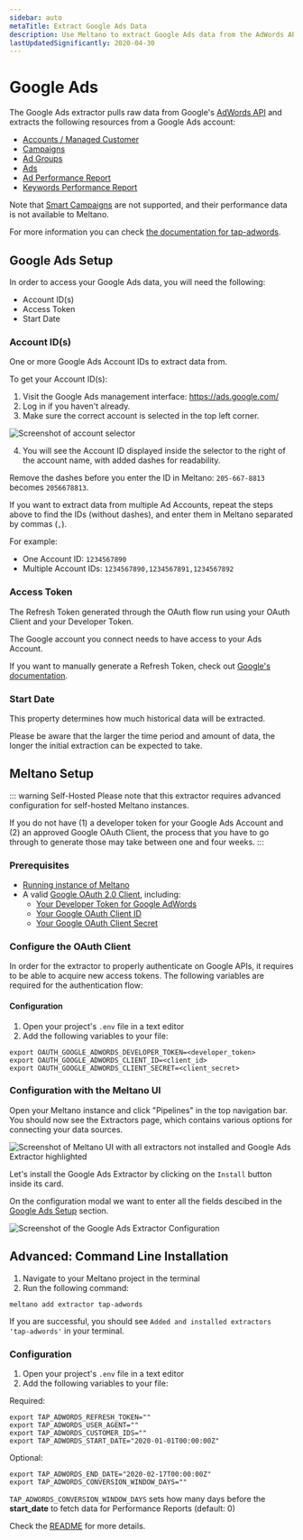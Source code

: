 ```yaml
---
sidebar: auto
metaTitle: Extract Google Ads Data
description: Use Meltano to extract Google Ads data from the AdWords API and insert it into Postgres, Snowflake, and more.
lastUpdatedSignificantly: 2020-04-30
---
```


# Google Ads

The Google Ads extractor pulls raw data from Google's [AdWords API](https://developers.google.com/adwords/api/docs/guides/start) and extracts the following resources from a Google Ads account:

- [Accounts / Managed Customer](https://developers.google.com/adwords/api/docs/reference/v201705/ManagedCustomerService.ManagedCustomer)
- [Campaigns](https://developers.google.com/adwords/api/docs/reference/v201705/CampaignService.Campaign)
- [Ad Groups](https://developers.google.com/adwords/api/docs/reference/v201705/AdGroupService.AdGroup)
- [Ads](https://developers.google.com/adwords/api/docs/reference/v201705/AdGroupAdService.AdGroupAd)
- [Ad Performance Report](https://developers.google.com/adwords/api/docs/appendix/reports/ad-performance-report)
- [Keywords Performance Report](https://developers.google.com/adwords/api/docs/appendix/reports/keywords-performance-report)

Note that [Smart Campaigns](https://support.google.com/google-ads/answer/7652860) are not supported, and their performance data is not available to Meltano.

For more information you can check [the documentation for tap-adwords](https://gitlab.com/meltano/tap-adwords).

## Google Ads Setup

In order to access your Google Ads data, you will need the following:

- Account ID(s)
- Access Token
- Start Date

<h3 id="customer-ids">Account ID(s)</h3>

One or more Google Ads Account IDs to extract data from.

To get your Account ID(s):

1. Visit the Google Ads management interface: <https://ads.google.com/>
2. Log in if you haven't already.
3. Make sure the correct account is selected in the top left corner.

![Screenshot of account selector](/images/tap-adwords/account-selector.png)

4. You will see the Account ID displayed inside the selector to the right of the account name, with added dashes for readability.

Remove the dashes before you enter the ID in Meltano: `205-667-8813` becomes `2056678813`.

If you want to extract data from multiple Ad Accounts, repeat the steps above to find the IDs (without dashes), and enter them in Meltano separated by commas (`,`).

For example:
- One Account ID: `1234567890`
- Multiple Account IDs: `1234567890,1234567891,1234567892`

<h3 id="refresh-token">Access Token</h3>

The Refresh Token generated through the OAuth flow run using your OAuth Client and your Developer Token.

The Google account you connect needs to have access to your Ads Account.

If you want to manually generate a Refresh Token, check out  [Google's documentation](https://developers.google.com/adwords/api/docs/guides/first-api-call#get_an_oauth2_refresh_token_and_configure_your_client).

<h3 id="start-date">Start Date</h3>

This property determines how much historical data will be extracted.

Please be aware that the larger the time period and amount of data, the longer the initial extraction can be expected to take.

## Meltano Setup

::: warning Self-Hosted
Please note that this extractor requires advanced configuration for self-hosted Meltano instances.

If you do not have (1) a developer token for your Google Ads Account and (2) an approved Google OAuth Client, the process that you have to go through to generate those may take between one and four weeks.
:::

### Prerequisites

- [Running instance of Meltano](/docs/installation.html#local-installation)
- A valid [Google OAuth 2.0 Client](https://console.cloud.google.com/apis/credentials), including:
  - [Your Developer Token for Google AdWords](https://developers.google.com/adwords/api/docs/guides/first-api-call#request_a_developer_token)
  - [Your Google OAuth Client ID](https://developers.google.com/adwords/api/docs/guides/first-api-call#set_up_oauth2_authentication)
  - [Your Google OAuth Client Secret](https://developers.google.com/adwords/api/docs/guides/first-api-call#set_up_oauth2_authentication)

### Configure the OAuth Client

In order for the extractor to properly authenticate on Google APIs, it requires to be able to acquire new access tokens.
The following variables are required for the authentication flow:

#### Configuration

1. Open your project's `.env` file in a text editor
1. Add the following variables to your file:

```shell
export OAUTH_GOOGLE_ADWORDS_DEVELOPER_TOKEN=<developer_token>
export OAUTH_GOOGLE_ADWORDS_CLIENT_ID=<client_id>
export OAUTH_GOOGLE_ADWORDS_CLIENT_SECRET=<client_secret>
```

### Configuration with the Meltano UI

Open your Meltano instance and click "Pipelines" in the top navigation bar. You should now see the Extractors page, which contains various options for connecting your data sources.

![Screenshot of Meltano UI with all extractors not installed and Google Ads Extractor highlighted](/images/adwords-tutorial/01-adwords-extractor-selection.png)

Let's install the Google Ads Extractor by clicking on the `Install` button inside its card.

On the configuration modal we want to enter all the fields descibed in the [Google Ads Setup](/plugins/extractors/adwords.html#google-ads-setup) section.

![Screenshot of the Google Ads Extractor Configuration](/images/adwords-tutorial/02-adwords-configuration.png)

## Advanced: Command Line Installation

1. Navigate to your Meltano project in the terminal
1. Run the following command:

```shell
meltano add extractor tap-adwords
```

If you are successful, you should see `Added and installed extractors 'tap-adwords'` in your terminal.

### Configuration

1. Open your project's `.env` file in a text editor
1. Add the following variables to your file:

Required:

```shell
export TAP_ADWORDS_REFRESH_TOKEN=""
export TAP_ADWORDS_USER_AGENT=""
export TAP_ADWORDS_CUSTOMER_IDS=""
export TAP_ADWORDS_START_DATE="2020-01-01T00:00:00Z"
```

Optional:

```shell
export TAP_ADWORDS_END_DATE="2020-02-17T00:00:00Z"
export TAP_ADWORDS_CONVERSION_WINDOW_DAYS=""
```

`TAP_ADWORDS_CONVERSION_WINDOW_DAYS` sets how many days before the **start_date** to fetch data for Performance Reports (default: 0)

Check the [README](https://gitlab.com/meltano/tap-adwords) for more details.
